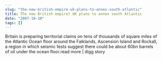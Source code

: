 ```yaml
---
slug: "the-new-british-empire-uk-plans-to-annex-south-atlantic"
title: The new British empire? UK plans to annex south Atlantic
date: "2007-10-10"
tags: []
---
```

Britain is preparing territorial claims on tens of thousands of square miles of the Atlantic Ocean floor around the Falklands, Ascension Island and Rockall, a region in which seismic tests suggest there could be about 60bn barrels of oil under the ocean floor.read more | digg story
